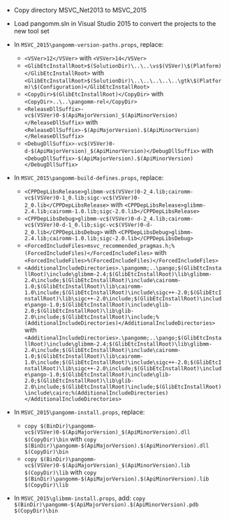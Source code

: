  * Copy directory MSVC_Net2013 to MSVC_2015
 * Load pangomm.sln in Visual Studio 2015 to convert the projects to the new tool set

 * In `MSVC_2015\pangomm-version-paths.props`, replace:
	* `<VSVer>12</VSVer>` with `<VSVer>14</VSVer>`
	* `<GlibEtcInstallRoot>$(SolutionDir)\..\..\vs$(VSVer)\$(Platform)</GlibEtcInstallRoot>` with `<GlibEtcInstallRoot>$(SolutionDir)\..\..\..\..\..\gtk\$(Platform)\$(Configuration)</GlibEtcInstallRoot>`
	* `<CopyDir>$(GlibEtcInstallRoot)</CopyDir>` with `<CopyDir>..\..\pangomm-rel</CopyDir>`
	* `<ReleaseDllSuffix>-vc$(VSVer)0-$(ApiMajorVersion)_$(ApiMinorVersion)</ReleaseDllSuffix>` with `<ReleaseDllSuffix>-$(ApiMajorVersion).$(ApiMinorVersion)</ReleaseDllSuffix>`
	* `<DebugDllSuffix>-vc$(VSVer)0-d-$(ApiMajorVersion)_$(ApiMinorVersion)</DebugDllSuffix>` with `<DebugDllSuffix>-$(ApiMajorVersion).$(ApiMinorVersion)</DebugDllSuffix>`

 * In `MSVC_2015\pangomm-build-defines.props`, replace:
	* `<CPPDepLibsRelease>glibmm-vc$(VSVer)0-2_4.lib;cairomm-vc$(VSVer)0-1_0.lib;sigc-vc$(VSVer)0-2_0.lib</CPPDepLibsRelease>` with `<CPPDepLibsRelease>glibmm-2.4.lib;cairomm-1.0.lib;sigc-2.0.lib</CPPDepLibsRelease>`
	* `<CPPDepLibsDebug>glibmm-vc$(VSVer)0-d-2_4.lib;cairomm-vc$(VSVer)0-d-1_0.lib;sigc-vc$(VSVer)0-d-2_0.lib</CPPDepLibsDebug>` with `<CPPDepLibsDebug>glibmm-2.4.lib;cairomm-1.0.lib;sigc-2.0.lib</CPPDepLibsDebug>`
	* `<ForcedIncludeFiles>msvc_recommended_pragmas.h;%(ForcedIncludeFiles)</ForcedIncludeFiles>` with `<ForcedIncludeFiles>%(ForcedIncludeFiles)</ForcedIncludeFiles>`
	* `<AdditionalIncludeDirectories>.\pangomm;..\pango;$(GlibEtcInstallRoot)\include\glibmm-2.4;$(GlibEtcInstallRoot)\lib\glibmm-2.4\include;$(GlibEtcInstallRoot)\include\cairomm-1.0;$(GlibEtcInstallRoot)\lib\cairomm-1.0\include;$(GlibEtcInstallRoot)\include\sigc++-2.0;$(GlibEtcInstallRoot)\lib\sigc++-2.0\include;$(GlibEtcInstallRoot)\include\pango-1.0;$(GlibEtcInstallRoot)\include\glib-2.0;$(GlibEtcInstallRoot)\lib\glib-2.0\include;$(GlibEtcInstallRoot)\include;%(AdditionalIncludeDirectories)</AdditionalIncludeDirectories>` with `<AdditionalIncludeDirectories>.\pangomm;..\pango;$(GlibEtcInstallRoot)\include\glibmm-2.4;$(GlibEtcInstallRoot)\lib\glibmm-2.4\include;$(GlibEtcInstallRoot)\include\cairomm-1.0;$(GlibEtcInstallRoot)\lib\cairomm-1.0\include;$(GlibEtcInstallRoot)\include\sigc++-2.0;$(GlibEtcInstallRoot)\lib\sigc++-2.0\include;$(GlibEtcInstallRoot)\include\pango-1.0;$(GlibEtcInstallRoot)\include\glib-2.0;$(GlibEtcInstallRoot)\lib\glib-2.0\include;$(GlibEtcInstallRoot)\include;$(GlibEtcInstallRoot)\include\cairo;%(AdditionalIncludeDirectories)</AdditionalIncludeDirectories>`

 * In `MSVC_2015\pangomm-install.props`, replace:
	* `copy $(BinDir)\pangomm-vc$(VSVer)0-$(ApiMajorVersion)_$(ApiMinorVersion).dll $(CopyDir)\bin` with `copy $(BinDir)\pangomm-$(ApiMajorVersion).$(ApiMinorVersion).dll $(CopyDir)\bin`
	* `copy $(BinDir)\pangomm-vc$(VSVer)0-$(ApiMajorVersion)_$(ApiMinorVersion).lib $(CopyDir)\lib` with `copy $(BinDir)\pangomm-$(ApiMajorVersion).$(ApiMinorVersion).lib $(CopyDir)\lib`

 * In `MSVC_2015\glibmm-install.props`, add:
`
copy $(BinDir)\pangomm-$(ApiMajorVersion).$(ApiMinorVersion).pdb $(CopyDir)\bin
`